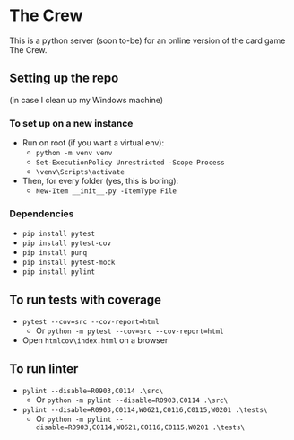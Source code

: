 # The Crew

This is a python server (soon to-be) for an online version of the card game The Crew.

## Setting up the repo

(in case I clean up my Windows machine)

### To set up on a new instance

- Run on root (if you want a virtual env):
  - `python -m venv venv`
  - `Set-ExecutionPolicy Unrestricted -Scope Process`
  - `\venv\Scripts\activate`
- Then, for every folder (yes, this is boring):
  - `New-Item __init__.py -ItemType File`

### Dependencies

- `pip install pytest`
- `pip install pytest-cov`
- `pip install punq`
- `pip install pytest-mock`
- `pip install pylint`

## To run tests with coverage

- `pytest --cov=src --cov-report=html`
  - Or `python -m pytest --cov=src --cov-report=html`
- Open `htmlcov\index.html` on a browser

## To run linter

- `pylint --disable=R0903,C0114 .\src\`
  - Or `python -m pylint --disable=R0903,C0114 .\src\`
- `pylint --disable=R0903,C0114,W0621,C0116,C0115,W0201 .\tests\`
  - Or `python -m pylint --disable=R0903,C0114,W0621,C0116,C0115,W0201 .\tests\`
